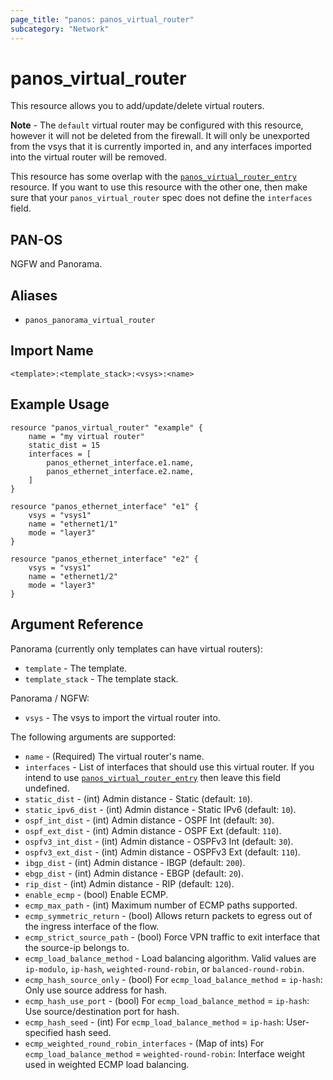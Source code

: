 ```yaml
---
page_title: "panos: panos_virtual_router"
subcategory: "Network"
---
```


# panos_virtual_router

This resource allows you to add/update/delete virtual routers.

**Note** - The `default` virtual router may be configured with this resource,
however it will not be deleted from the firewall.  It will only be unexported
from the vsys that it is currently imported in, and any interfaces imported
into the virtual router will be removed.

This resource has some overlap with the
[`panos_virtual_router_entry`](virtual_router_entry)
resource.  If you want to use this resource with the other one, then make
sure that your `panos_virtual_router` spec does not define the
`interfaces` field.


## PAN-OS

NGFW and Panorama.


## Aliases

* `panos_panorama_virtual_router`


## Import Name

```shell
<template>:<template_stack>:<vsys>:<name>
```


## Example Usage

```hcl
resource "panos_virtual_router" "example" {
    name = "my virtual router"
    static_dist = 15
    interfaces = [
        panos_ethernet_interface.e1.name,
        panos_ethernet_interface.e2.name,
    ]
}

resource "panos_ethernet_interface" "e1" {
    vsys = "vsys1"
    name = "ethernet1/1"
    mode = "layer3"
}

resource "panos_ethernet_interface" "e2" {
    vsys = "vsys1"
    name = "ethernet1/2"
    mode = "layer3"
}
```

## Argument Reference

Panorama (currently only templates can have virtual routers):

* `template` - The template.
* `template_stack` - The template stack.


Panorama / NGFW:

* `vsys` - The vsys to import the virtual router into.


The following arguments are supported:

* `name` - (Required) The virtual router's name.
* `interfaces` - List of interfaces that should use this virtual
  router.  If you intend to use
  [`panos_virtual_router_entry`](virtual_router_entry.html) then
  leave this field undefined.
* `static_dist` - (int) Admin distance - Static (default: `10`).
* `static_ipv6_dist` - (int) Admin distance - Static IPv6 (default: `10`).
* `ospf_int_dist` - (int) Admin distance - OSPF Int (default: `30`).
* `ospf_ext_dist` - (int) Admin distance - OSPF Ext (default: `110`).
* `ospfv3_int_dist` - (int) Admin distance - OSPFv3 Int (default: `30`).
* `ospfv3_ext_dist` - (int) Admin distance - OSPFv3 Ext (default: `110`).
* `ibgp_dist` - (int) Admin distance - IBGP (default: `200`).
* `ebgp_dist` - (int) Admin distance - EBGP (default: `20`).
* `rip_dist` - (int) Admin distance - RIP (default: `120`).
* `enable_ecmp` - (bool) Enable ECMP.
* `ecmp_max_path` - (int) Maximum number of ECMP paths supported.
* `ecmp_symmetric_return` - (bool) Allows return packets to egress out
  of the ingress interface of the flow.
* `ecmp_strict_source_path` - (bool) Force VPN traffic to exit interface
  that the source-ip belongs to.
* `ecmp_load_balance_method` - Load balancing algorithm.  Valid
  values are `ip-modulo`, `ip-hash`, `weighted-round-robin`, or
  `balanced-round-robin`.
* `ecmp_hash_source_only` - (bool) For `ecmp_load_balance_method` = `ip-hash`:
  Only use source address for hash.
* `ecmp_hash_use_port` - (bool) For `ecmp_load_balance_method` = `ip-hash`:
  Use source/destination port for hash.
* `ecmp_hash_seed` - (int) For `ecmp_load_balance_method` = `ip-hash`:
  User-specified hash seed.
* `ecmp_weighted_round_robin_interfaces` - (Map of ints) For `ecmp_load_balance_method` =
  `weighted-round-robin`: Interface weight used in weighted ECMP load balancing.
